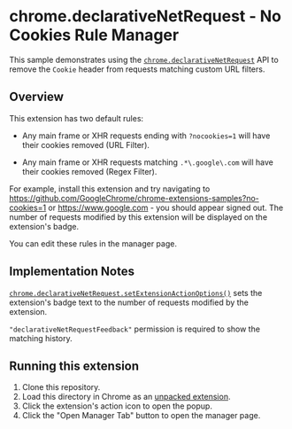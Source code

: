 # chrome.declarativeNetRequest - No Cookies Rule Manager

This sample demonstrates using the [`chrome.declarativeNetRequest`](https://developer.chrome.com/docs/extensions/reference/declarativeNetRequest/) API to remove the `Cookie` header from requests matching custom URL filters.

## Overview

This extension has two default rules:

- Any main frame or XHR requests ending with `?nocookies=1` will have their cookies removed (URL Filter).

- Any main frame or XHR requests matching `.*\.google\.com` will have their cookies removed (Regex Filter).

For example, install this extension and try navigating to <https://github.com/GoogleChrome/chrome-extensions-samples?no-cookies=1> or <https://www.google.com> - you should appear signed out. The number of requests modified by this extension will be displayed on the extension's badge.

You can edit these rules in the manager page.

## Implementation Notes

[`chrome.declarativeNetRequest.setExtensionActionOptions()`](https://developer.chrome.com/docs/extensions/reference/declarativeNetRequest/#method-setExtensionActionOptions) sets the extension's badge text to the number of requests modified by the extension.

`"declarativeNetRequestFeedback"` permission is required to show the matching history.

## Running this extension

1. Clone this repository.
2. Load this directory in Chrome as an [unpacked extension](https://developer.chrome.com/docs/extensions/mv3/getstarted/development-basics/#load-unpacked).
3. Click the extension's action icon to open the popup.
4. Click the "Open Manager Tab" button to open the manager page.
